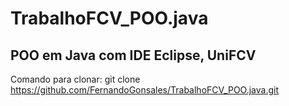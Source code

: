 # TrabalhoFCV_POO.java
## POO em Java com IDE Eclipse, UniFCV

Comando para clonar: git clone https://github.com/FernandoGonsales/TrabalhoFCV_POO.java.git
